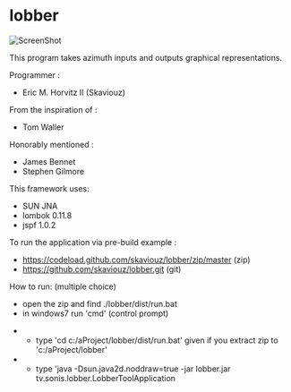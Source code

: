 lobber
======

![ScreenShot](https://raw.github.com/skaviouz/lobber/master/bin/Example.png)

This program takes azimuth inputs and outputs graphical representations.

Programmer :
 * Eric M. Horvitz II (Skaviouz)

From the inspiration of :
 * Tom Waller

Honorably mentioned :
 * James Bennet
 * Stephen Gilmore

This framework uses:
 * SUN JNA
 * lombok 0.11.8
 * jspf 1.0.2

To run the application via pre-build example : 
 * https://codeload.github.com/skaviouz/lobber/zip/master (zip)
 * https://github.com/skaviouz/lobber.git (git)

How to run: (multiple choice)
 * open the zip and find ./lobber/dist/run.bat
 * in windows7 run 'cmd' (control prompt)
 - - type 'cd c:/aProject/lobber/dist/run.bat' given if you extract zip to 'c:/aProject/lobber'
 - - type 'java -Dsun.java2d.noddraw=true -jar lobber.jar tv.sonis.lobber.LobberToolApplication
